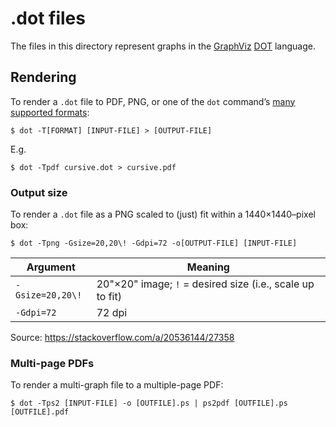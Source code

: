 # .dot files

The files in this directory represent graphs in the [GraphViz](https://graphviz.gitlab.io/)
[DOT](https://graphviz.gitlab.io/_pages/doc/info/lang.html) language.

## Rendering

To render a `.dot` file to PDF, PNG, or one of the `dot` command’s [many supported formats](https://graphviz.gitlab.io/_pages/doc/info/output.html):

```
$ dot -T[FORMAT] [INPUT-FILE] > [OUTPUT-FILE]
```

E.g.

```
$ dot -Tpdf cursive.dot > cursive.pdf
```

### Output size

To render a `.dot` file as a PNG scaled to (just) fit within a 1440×1440–pixel box:

```
$ dot -Tpng -Gsize=20,20\! -Gdpi=72 -o[OUTPUT-FILE] [INPUT-FILE]
```

| Argument | Meaning |
| --- | --- |
| `-Gsize=20,20\!` | 20"×20" image; `!` = desired size (i.e., scale up to fit) |
| `-Gdpi=72` | 72 dpi |

Source: https://stackoverflow.com/a/20536144/27358

### Multi-page PDFs

To render a multi-graph file to a multiple-page PDF:

```
$ dot -Tps2 [INPUT-FILE] -o [OUTFILE].ps | ps2pdf [OUTFILE].ps [OUTFILE].pdf
```
